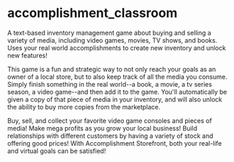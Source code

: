 # accomplishment_classroom
A text-based inventory management game about buying and selling a variety of media, including video games, movies, TV shows, and books. Uses your real world accomplishments to create new inventory and unlock new features!

This game is a fun and strategic way to not only reach your goals as an owner of a local store, but to also keep track of all the media you consume. Simply finish something in the real world--a book, a movie, a tv series season, a video game--and then add it to the game. You'll automatically be given a copy of that piece of media in your inventory, and will also unlock the ability to buy more copies from the marketplace. 

Buy, sell, and collect your favorite video game consoles and pieces of media! Make mega profits as you grow your local business! Build relationships with different customers by having a variety of stock and offering good prices! With Accomplishment Storefront, both your real-life and virtual goals can be satisfied!
